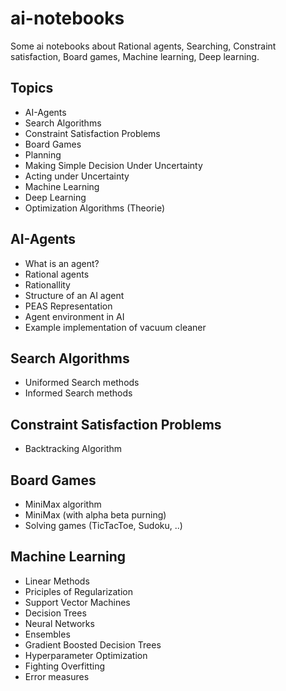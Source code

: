 # ai-notebooks
Some ai notebooks about Rational agents, Searching, Constraint satisfaction, Board games, Machine learning, Deep learning.

## Topics
* AI-Agents
* Search Algorithms
* Constraint Satisfaction Problems
* Board Games
* Planning
* Making Simple Decision Under Uncertainty
* Acting under Uncertainty
* Machine Learning
* Deep Learning
* Optimization Algorithms (Theorie)

## AI-Agents
* What is an agent?
* Rational agents
* Rationallity
* Structure of an AI agent
* PEAS Representation
* Agent environment in AI
* Example implementation of vacuum cleaner

## Search Algorithms
* Uniformed Search methods
* Informed Search methods

## Constraint Satisfaction Problems
* Backtracking Algorithm

## Board Games
* MiniMax algorithm 
* MiniMax (with alpha beta purning)
* Solving games (TicTacToe, Sudoku, ..)

## Machine Learning
* Linear Methods
* Priciples of Regularization
* Support Vector Machines
* Decision Trees
* Neural Networks
* Ensembles
* Gradient Boosted Decision Trees
* Hyperparameter Optimization
* Fighting Overfitting
* Error measures